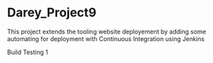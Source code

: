 # Darey_Project9
This project extends the tooling website deployement by adding some automating for deployment with Continuous Integration using Jenkins

Build Testing 1
